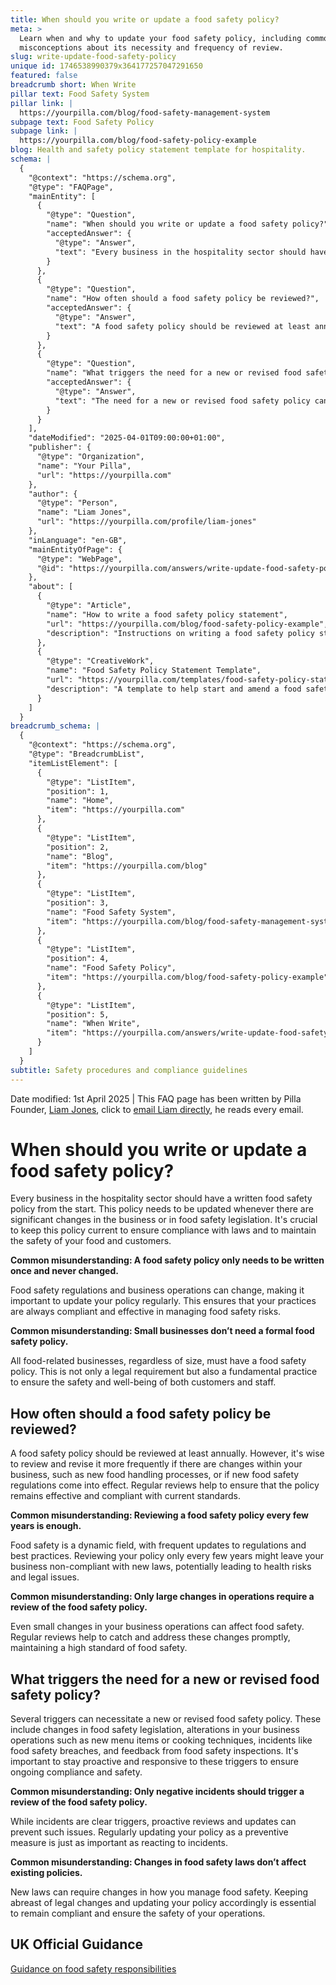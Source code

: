 ```yaml
---
title: When should you write or update a food safety policy?
meta: >
  Learn when and why to update your food safety policy, including common
  misconceptions about its necessity and frequency of review.
slug: write-update-food-safety-policy
unique id: 1746538990379x364177257047291650
featured: false
breadcrumb short: When Write
pillar text: Food Safety System
pillar link: |
  https://yourpilla.com/blog/food-safety-management-system
subpage text: Food Safety Policy
subpage link: |
  https://yourpilla.com/blog/food-safety-policy-example
blog: Health and safety policy statement template for hospitality.
schema: |
  {
    "@context": "https://schema.org",
    "@type": "FAQPage",
    "mainEntity": [
      {
        "@type": "Question",
        "name": "When should you write or update a food safety policy?",
        "acceptedAnswer": {
          "@type": "Answer",
          "text": "Every business in the hospitality sector should have a written food safety policy from the outset. This policy must be updated whenever there are significant changes in the business or food safety legislation to ensure compliance with laws and maintain food and customer safety."
        }
      },
      {
        "@type": "Question",
        "name": "How often should a food safety policy be reviewed?",
        "acceptedAnswer": {
          "@type": "Answer",
          "text": "A food safety policy should be reviewed at least annually to ensure it remains effective and compliant with current standards. More frequent reviews are advisable if there are changes within the business such as new food handling processes, or if there are updates to food safety regulations."
        }
      },
      {
        "@type": "Question",
        "name": "What triggers the need for a new or revised food safety policy?",
        "acceptedAnswer": {
          "@type": "Answer",
          "text": "The need for a new or revised food safety policy can be triggered by changes in food safety legislation, significant changes in business operations such as new menu items or cooking techniques, incidents such as food safety breaches, and feedback from food safety inspections. Proactive reviews and updates are crucial to ensure ongoing compliance and safety."
        }
      }
    ],
    "dateModified": "2025-04-01T09:00:00+01:00",
    "publisher": {
      "@type": "Organization",
      "name": "Your Pilla",
      "url": "https://yourpilla.com"
    },
    "author": {
      "@type": "Person",
      "name": "Liam Jones",
      "url": "https://yourpilla.com/profile/liam-jones"
    },
    "inLanguage": "en-GB",
    "mainEntityOfPage": {
      "@type": "WebPage",
      "@id": "https://yourpilla.com/answers/write-update-food-safety-policy"
    },
    "about": [
      {
        "@type": "Article",
        "name": "How to write a food safety policy statement",
        "url": "https://yourpilla.com/blog/food-safety-policy-example",
        "description": "Instructions on writing a food safety policy statement and utilising the Pilla template."
      },
      {
        "@type": "CreativeWork",
        "name": "Food Safety Policy Statement Template",
        "url": "https://yourpilla.com/templates/food-safety-policy-statement",
        "description": "A template to help start and amend a food safety policy to meet business requirements."
      }
    ]
  }
breadcrumb_schema: |
  {
    "@context": "https://schema.org",
    "@type": "BreadcrumbList",
    "itemListElement": [
      {
        "@type": "ListItem",
        "position": 1,
        "name": "Home",
        "item": "https://yourpilla.com"
      },
      {
        "@type": "ListItem",
        "position": 2,
        "name": "Blog",
        "item": "https://yourpilla.com/blog"
      },
      {
        "@type": "ListItem",
        "position": 3,
        "name": "Food Safety System",
        "item": "https://yourpilla.com/blog/food-safety-management-system"
      },
      {
        "@type": "ListItem",
        "position": 4,
        "name": "Food Safety Policy",
        "item": "https://yourpilla.com/blog/food-safety-policy-example"
      },
      {
        "@type": "ListItem",
        "position": 5,
        "name": "When Write",
        "item": "https://yourpilla.com/answers/write-update-food-safety-policy"
      }
    ]
  }
subtitle: Safety procedures and compliance guidelines
---
```


Date modified: 1st April 2025 | This FAQ page has been written by Pilla Founder, [Liam Jones](https://yourpilla.com/profile/liam-jones), click to [email Liam directly](https://mailto:liam@yourpilla.com), he reads every email.

# When should you write or update a food safety policy?

Every business in the hospitality sector should have a written food safety policy from the start. This policy needs to be updated whenever there are significant changes in the business or in food safety legislation. It's crucial to keep this policy current to ensure compliance with laws and to maintain the safety of your food and customers.

**Common misunderstanding: A food safety policy only needs to be written once and never changed.**

Food safety regulations and business operations can change, making it important to update your policy regularly. This ensures that your practices are always compliant and effective in managing food safety risks.

**Common misunderstanding: Small businesses don’t need a formal food safety policy.**

All food-related businesses, regardless of size, must have a food safety policy. This is not only a legal requirement but also a fundamental practice to ensure the safety and well-being of both customers and staff.

## How often should a food safety policy be reviewed?

A food safety policy should be reviewed at least annually. However, it's wise to review and revise it more frequently if there are changes within your business, such as new food handling processes, or if new food safety regulations come into effect. Regular reviews help to ensure that the policy remains effective and compliant with current standards.

**Common misunderstanding: Reviewing a food safety policy every few years is enough.**

Food safety is a dynamic field, with frequent updates to regulations and best practices. Reviewing your policy only every few years might leave your business non-compliant with new laws, potentially leading to health risks and legal issues.

**Common misunderstanding: Only large changes in operations require a review of the food safety policy.**

Even small changes in your business operations can affect food safety. Regular reviews help to catch and address these changes promptly, maintaining a high standard of food safety.

## What triggers the need for a new or revised food safety policy?

Several triggers can necessitate a new or revised food safety policy. These include changes in food safety legislation, alterations in your business operations such as new menu items or cooking techniques, incidents like food safety breaches, and feedback from food safety inspections. It's important to stay proactive and responsive to these triggers to ensure ongoing compliance and safety.

**Common misunderstanding: Only negative incidents should trigger a review of the food safety policy.**

While incidents are clear triggers, proactive reviews and updates can prevent such issues. Regularly updating your policy as a preventive measure is just as important as reacting to incidents.

**Common misunderstanding: Changes in food safety laws don’t affect existing policies.**

New laws can require changes in how you manage food safety. Keeping abreast of legal changes and updating your policy accordingly is essential to remain compliant and ensure the safety of your operations.

## UK Official Guidance

[Guidance on food safety responsibilities](https://www.gov.uk/food-safety-your-responsibilities)
